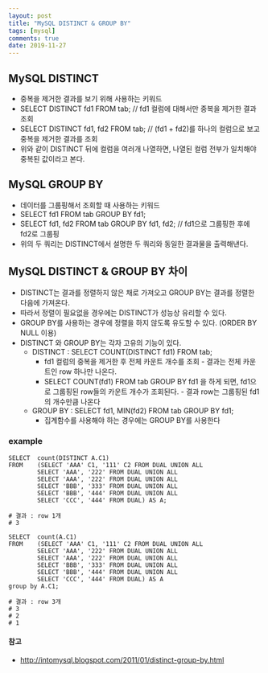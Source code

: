 ```yaml
---
layout: post
title: "MySQL DISTINCT & GROUP BY"
tags: [mysql]
comments: true
date: 2019-11-27
---
```



## MySQL DISTINCT
- 중복을 제거한 결과를 보기 위해 사용하는 키워드
- SELECT DISTINCT fd1 FROM tab;     // fd1 컬럼에 대해서만 중복을 제거한 결과 조회
- SELECT DISTINCT fd1, fd2 FROM tab;    // (fd1 + fd2)를 하나의 컬럼으로 보고 중복을 제거한 결과를 조회
- 위와 같이 DISTINCT 뒤에 컬럼을 여러개 나열하면, 나열된 컬럼 전부가 일치해야 중복된 값이라고 본다.

## MySQL GROUP BY
- 데이터를 그룹핑해서 조회할 때 사용하는 키워드
- SELECT fd1 FROM tab GROUP BY fd1;
- SELECT fd1, fd2 FROM tab GROUP BY fd1, fd2; // fd1으로 그룹핑한 후에 fd2로 그룹핑
- 위의 두 쿼리는 DISTINCT에서 설명한 두 쿼리와 동일한 결과물을 출력해낸다.

## MySQL DISTINCT & GROUP BY 차이
- DISTINCT는 결과를 정렬하지 않은 채로 가져오고 GROUP BY는 결과를 정렬한 다음에 가져온다.
- 따라서 정렬이 필요없을 경우에는 DISTINCT가 성능상 유리할 수 있다.
- GROUP BY를 사용하는 경우에 정렬을 하지 않도록 유도할 수 있다. (ORDER BY NULL 이용)
- DISTINCT 와 GROUP BY는 각자 고유의 기능이 있다.
  * DISTINCT : SELECT COUNT(DISTINCT fd1) FROM tab;
    - fd1 컬럼의 중복을 제거한 후 전체 카운트 개수를 조회 - 결과는 전체 카운트인 row 하나만 나온다.
    - SELECT COUNT(fd1) FROM tab GROUP BY fd1 을 하게 되면, fd1으로 그룹핑된 row들의 카운트 개수가 조회된다. - 결과 row는 그룹핑된 fd1의 개수만큼 나온다
  * GROUP BY : SELECT fd1, MIN(fd2) FROM tab GROUP BY fd1;
    - 집계함수를 사용해야 하는 경우에는 GROUP BY를 사용한다


### example
```
SELECT  count(DISTINCT A.C1)
FROM    (SELECT 'AAA' C1, '111' C2 FROM DUAL UNION ALL
        SELECT 'AAA', '222' FROM DUAL UNION ALL
        SELECT 'AAA', '222' FROM DUAL UNION ALL
        SELECT 'BBB', '333' FROM DUAL UNION ALL
        SELECT 'BBB', '444' FROM DUAL UNION ALL
        SELECT 'CCC', '444' FROM DUAL) AS A;        

# 결과 : row 1개
# 3
```

```
SELECT  count(A.C1)
FROM    (SELECT 'AAA' C1, '111' C2 FROM DUAL UNION ALL
        SELECT 'AAA', '222' FROM DUAL UNION ALL
        SELECT 'AAA', '222' FROM DUAL UNION ALL
        SELECT 'BBB', '333' FROM DUAL UNION ALL
        SELECT 'BBB', '444' FROM DUAL UNION ALL
        SELECT 'CCC', '444' FROM DUAL) AS A
group by A.C1;

# 결과 : row 3개
# 3
# 2
# 1
```


#### 참고
- <http://intomysql.blogspot.com/2011/01/distinct-group-by.html>